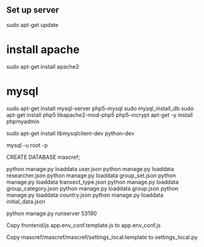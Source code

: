 ## Set up server

sudo apt-get update

# install apache

sudo apt-get install apache2

# mysql

sudo apt-get install mysql-server php5-mysql
sudo mysql_install_db
sudo apt-get install php5 libapache2-mod-php5 php5-mcrypt
apt-get -y install phpmyadmin

sudo apt-get install libmysqlclient-dev python-dev

mysql -u root -p

CREATE DATABASE mascref;

python manage.py loaddata user.json
python manage.py loaddata researcher.json
python manage.py loaddata group_set.json
python manage.py loaddata transect_type.json
python manage.py loaddata group_category.json
python manage.py loaddata group.json
python manage.py loaddata country.json
python manage.py loaddata initial_data.json

python manage.py runserver 53190

Copy frontend/js app.env_conf.template.js to app.env_conf.js

Copy mascref/mascref/mascref/settings_local.template to settings_local.py
